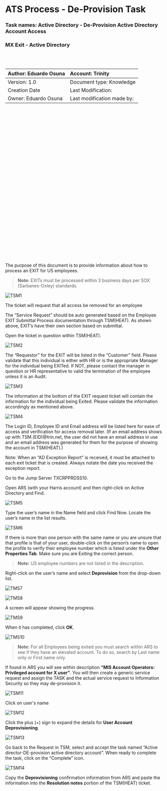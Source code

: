 # ATS Process - De-Provision Task

### Task names: Active Directory - De-Provision Active Directory Account Access

### MX Exit - Active Directory

<br></br>

| Author: Eduardo Osuna|  Account: Trinity         |
|:-------------------- |:--------------------------|
| Version: 1.0         | Document type: Knowledge  |
| Creation  Date       | Last Modification:        |
| Owner: Eduardo Osuna | Last modification made by:|

<br></br>
<br></br>
<br></br>
<br></br>
<br></br>
<br></br>
<br></br>
<br></br>
<br></br>
<br></br>
<br></br>
<br></br>
<br></br>
<br></br>

The purpose of this document is to provide information about how to process an EXIT for US employees.

> **Note:** EXITs must be processed within 3 business days per SOX (Sarbanes-Oxley) standards.

![TSM1](TSM1.png)

The ticket will request that all access be removed for an employee

The “Service Request” should be auto generated based on the Employee EXIT Submittal Process documentation through TSM(HEAT).  As shown above, EXIT’s have their own section based on submittal.

Open the ticket in question within TSM(HEAT).

![TSM2](TSM2.png)

The “Requestor” for the EXIT will be listed in the “Customer” field.
Please validate that this individual is either with HR or is the appropriate Manager for the individual being EXITed. If NOT, please contact the manager in question or HR representative to valid the termination of the employee unless it is an Audit.

![TSM3](TSM3.png)

The information at the bottom of the EXIT request ticket will contain the information for the individual being Exited. Please validate the information accordingly as mentioned above.

![TSM4](TSM4.png)

The Login ID, Employee ID and Email address will be listed here for ease of access and verification for access removal later. (If an email address shows up with TSM.(EID)@trin.net, the user did not have an email address in use and an email address was generated for them for the purpose of showing the account in TSM(HEAT).)

Note: When an “AD Exception Report” is received, it must be attached to each exit ticket that is created. Always notate the date you received the exception report.

Go to the Jump Server TXCRPPRDSS10.

Open ARS (with your Harris account) and then right-click on Active Directory and Find.

![TSM5](TSM5.png)

Type the user’s name in the Name field and click Find Now.  Locate the user’s name in the list results.

![TSM6](TSM6.png)

If there is more than one person with the same name or you are unsure that that profile is that of your user, double-click on the person’s name to open the profile to verify their employee number which is listed under the **Other Properties Tab**.  Make sure you are Exiting the correct person.

>**Note:** US employee numbers are not listed in the description.

Right-click on the user’s name and select **Deprovision** from the drop-down list.

![TMS7](TSM7.png)

![TMS8](TSM8.png)

A screen will appear showing the progress.

![TMS9](TSM9.png)

When it has completed, click **OK**.

![TMS10](TSM10.png)

>**Note:** For all Employees being exited you must search within ARS to see if they have an elevated account. To do so, search by Last name only or First name only.

If found in ARS you will see within description **“MIS Account Operators: Privileged account for X user”**. You will then create a generic service request and assign the TASK and the actual service request to Information Security so they may de-provision it.

![TSM11](TSM11.png)

Click on user's name

![TSM12](TSM12.png)

Click the plus (+) sign to expand the details for **User Account Deprovisioning**.


![TSM13](TSM13.png)

Go back to the Request in TSM, select and accept the task named “Active director-DE-provision active directory account”. When ready to complete the task, click on the “Complete” icon.

![TSM14](TSM14.png)

Copy the **Deprovisioning** confirmation information from ARS and paste the information into the **Resolution notes** portion of the TSM(HEAT) ticket.
